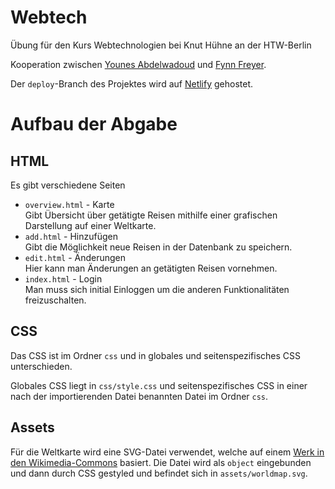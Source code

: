 # Webtech
Übung für den Kurs Webtechnologien bei Knut Hühne an der HTW-Berlin

Kooperation zwischen [Younes Abdelwadoud](https://github.com/Lechiffre2110) und [Fynn Freyer](https://github.com/FynnFreyer).

Der `deploy`-Branch des Projektes wird auf [Netlify](https://htw-berlin-webtech-freyer-abdelwadoud.netlify.app) gehostet.

# Aufbau der Abgabe

## HTML

Es gibt verschiedene Seiten
- `overview.html` - Karte  
    Gibt Übersicht über getätigte Reisen mithilfe einer grafischen Darstellung auf einer Weltkarte.
- `add.html` - Hinzufügen  
    Gibt die Möglichkeit neue Reisen in der Datenbank zu speichern.
- `edit.html` - Änderungen  
    Hier kann man Änderungen an getätigten Reisen vornehmen.  
- `index.html` - Login  
    Man muss sich initial Einloggen um die anderen Funktionalitäten freizuschalten.

## CSS

Das CSS ist im Ordner `css` und in globales 
und seitenspezifisches CSS unterschieden.

Globales CSS liegt in `css/style.css` und 
seitenspezifisches CSS in einer 
nach der importierenden Datei 
benannten Datei im Ordner `css`.


## Assets

Für die Weltkarte wird eine SVG-Datei verwendet, welche auf einem 
[Werk in den Wikimedia-Commons](https://commons.wikimedia.org/wiki/File:BlankMap-World.svg) basiert.
Die Datei wird als `object` eingebunden und dann durch CSS gestyled und befindet sich in `assets/worldmap.svg`.